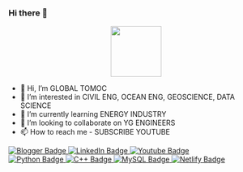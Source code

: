 ### Hi there 👋

<!--
**joon-hee-kim/joon-hee-kim** is a ✨ _special_ ✨ repository because its `README.md` (this file) appears on your GitHub profile.

Here are some ideas to get you started:

- 🔭 I’m currently working on ...
- 🌱 I’m currently learning ...
- 👯 I’m looking to collaborate on ...
- 🤔 I’m looking for help with ...
- 💬 Ask me about ...
- 📫 How to reach me: ...
- 😄 Pronouns: ...
- ⚡ Fun fact: ...
-->


<div id="header" align="center">
  <img src="https://media.giphy.com/media/M9gbBd9nbDrOTu1Mqx/giphy.gif" width="100"/>
</div>

- 👋 Hi, I’m GLOBAL TOMOC
- 👀 I’m interested in CIVIL ENG, OCEAN ENG, GEOSCIENCE, DATA SCIENCE
- 🌱 I’m currently learning ENERGY INDUSTRY
- 💞️ I’m looking to collaborate on YG ENGINEERS
- 📫 How to reach me - SUBSCRIBE YOUTUBE

<div id="badges">
  <a href="https://sites.google.com/view/jungrak-son-phd-pe">
    <img src="https://img.shields.io/badge/Blogger-FF5722?style=for-the-badge&logo=blogger&logoColor=white" alt="Blogger Badge"/>
  </a>
  <a href="https://www.linkedin.com/in/jungrak-son/">
    <img src="https://img.shields.io/badge/LinkedIn-blue?style=for-the-badge&logo=linkedin&logoColor=white" alt="LinkedIn Badge"/>
  </a>
  <a href="https://www.youtube.com/watch?v=iznZRk-yyEI&list=PLX56XDqQihbr64aVNO7vuXC-PSx6SSQ32">
    <img src="https://img.shields.io/badge/YouTube-red?style=for-the-badge&logo=youtube&logoColor=white" alt="Youtube Badge"/>
  </a>
</div>

<div id="codes">
  <a href="https://">
    <img src="https://img.shields.io/badge/Python-14354C?style=for-the-badge&logo=python&logoColor=white" alt="Python Badge"/>
  </a>
  <a href="https://">
    <img src="https://img.shields.io/badge/C%2B%2B-00599C?style=for-the-badge&logo=c%2B%2B&logoColor=white" alt="C++ Badge"/>
  </a>
  <a href="https://">
    <img src="https://img.shields.io/badge/MySQL-00000F?style=for-the-badge&logo=mysql&logoColor=white" alt="MySQL Badge"/>
  </a>
  <a href="https://">
    <img src="https://img.shields.io/badge/Netlify-00C7B7?style=for-the-badge&logo=netlify&logoColor=white" alt="Netlify Badge"/>
  </a>
</div>



<!---
GloTomoc/GloTomoc is a ✨ special ✨ repository because its `README.md` (this file) appears on your GitHub profile.
You can click the Preview link to take a look at your changes.
--->
